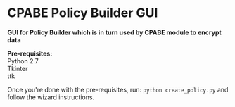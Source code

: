 # CPABE Policy Builder GUI

**GUI for Policy Builder which is in turn used by CPABE module to encrypt data**

**Pre-requisites:**  
Python 2.7  
Tkinter  
ttk  

Once you're done with the pre-requisites, run: ```python create_policy.py``` and follow the wizard instructions.
